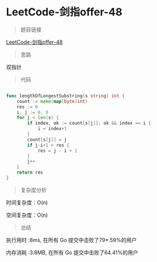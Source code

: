 # LeetCode-剑指offer-48

>题目链接

[LeetCode-剑指offer-48](https://leetcode-cn.com/problems/zui-chang-bu-han-zhong-fu-zi-fu-de-zi-zi-fu-chuan-lcof/)

> 思路

双指针

>代码

```go

func lengthOfLongestSubstring(s string) int {
    count := make(map[byte]int)
    res := 0
    i, j := 0, 0
    for j < len(s) {
        if index, ok := count[s[j]]; ok && index >= i {
            i = index+1
        }
        count[s[j]] = j
        if j-i+1 > res {
            res = j - i + 1
        }
        j++
    }
    return res
}

```

>复杂度分析

时间复杂度：O(n)

空间复杂度：O(n)

>总结

执行用时 :8ms, 在所有 Go 提交中击败了79*.59%的用户

内存消耗 :3.8MB, 在所有 Go 提交中击败了64.41%的用户
